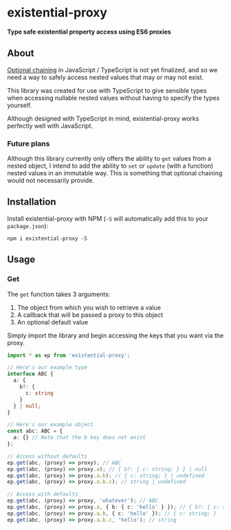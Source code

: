 # existential-proxy

**Type safe existential property access using ES6 proxies**

## About

[Optional chaining](https://github.com/tc39/proposal-optional-chaining) in JavaScript / TypeScript is not yet finalized, and so we need a way to safely access nested values that may or may not exist.

This library was created for use with TypeScript to give sensible types when accessing nullable nested values without having to specify the types yourself.

Although designed with TypeScript in mind, existential-proxy works perfectly well with JavaScript.

### Future plans

Although this library currently only offers the ability to `get` values from a nested object, I intend to add the ability to `set` or `update` (with a function) nested values in an immutable way. This is something that optional chaining would not necessarily provide.

## Installation

Install existential-proxy with NPM (`-S` will automatically add this to your `package.json`):

```shell
npm i existential-proxy -S
```

## Usage

### Get

The `get` function takes 3 arguments:

1. The object from which you wish to retrieve a value
2. A callback that will be passed a proxy to this object
3. An optional default value

Simply import the library and begin accessing the keys that you want via the proxy.

```typescript
import * as ep from 'existential-proxy';

// Here's our example type
interface ABC {
  a: {
    b?: {
      c: string
    }
  } | null;
}

// Here's our example object
const abc: ABC = {
  a: {} // Note that the b key does not exist
};

// Access without defaults
ep.get(abc, (proxy) => proxy); // ABC
ep.get(abc, (proxy) => proxy.a); // { b?: { c: string; } } | null
ep.get(abc, (proxy) => proxy.a.b); // { c: string; } | undefined
ep.get(abc, (proxy) => proxy.a.b.c); // string | undefined

// Access with defaults
ep.get(abc, (proxy) => proxy, 'whatever'); // ABC
ep.get(abc, (proxy) => proxy.a, { b: { c: 'hello' } }); // { b?: { c: string; } } | { b: { c: string; } }
ep.get(abc, (proxy) => proxy.a.b, { c: 'hello' }); // { c: string; }
ep.get(abc, (proxy) => proxy.a.b.c, 'hello'); // string
```
